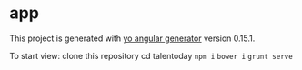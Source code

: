 # app

This project is generated with [yo angular generator](https://github.com/yeoman/generator-angular)
version 0.15.1.

To start view:
clone this repository
cd talentoday
`npm i`
`bower i`
`grunt serve`
